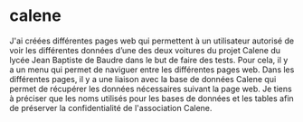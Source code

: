 # calene
J'ai créées différentes pages web qui permettent à un utilisateur autorisé de voir les différentes données d’une des deux voitures du projet Calene du lycée Jean Baptiste de Baudre dans le but de faire des tests.
Pour cela, il y a un menu qui permet de naviguer entre les différentes pages web.
Dans les différentes pages, il y a une liaison avec la base de données Calene qui permet de récupérer les données nécessaires suivant la page web.
Je tiens à préciser que les noms utilisés pour les bases de données et les tables afin de préserver la confidentialité de l'association Calene.

